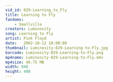```yaml
---
vid_id: 029-Learning_to_Fly
title: Learning to Fly
fandoms:
    - Smallville
creators: Luminosity
song: Learning to Fly
artist: Pink Floyd
date:   2002-10-12 10:00:00
thumbnail: Luminosity-029-Learning-to-Fly.jpg
barcode: Luminosity-029-Learning-to-Fly.png
mp4name: Luminosity-029-Learning-to-Fly.m4v
mp4size: 49.75 MB
width: 848
height: 480
---
```



  
